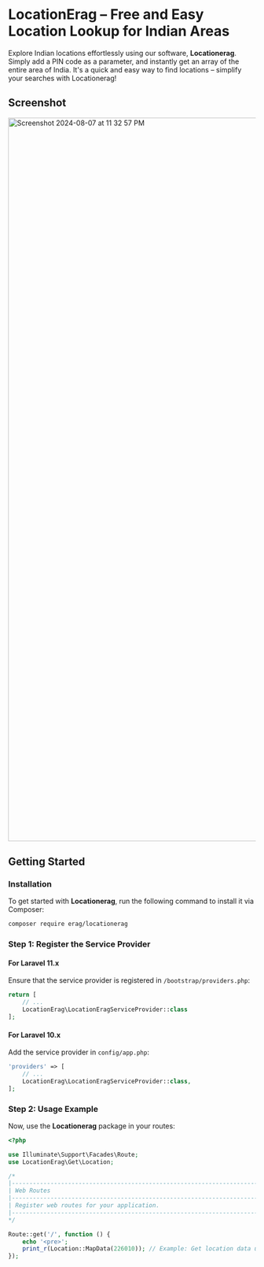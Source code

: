 # LocationErag – Free and Easy Location Lookup for Indian Areas


Explore Indian locations effortlessly using our software, **Locationerag**. Simply add a PIN code as a parameter, and instantly get an array of the entire area of India. It's a quick and easy way to find locations – simplify your searches with Locationerag!


## Screenshot
<img width="1470" alt="Screenshot 2024-08-07 at 11 32 57 PM" src="https://github.com/user-attachments/assets/b3d82b4e-e1c0-434c-8356-5affa9d3b583">

## Getting Started

### Installation

To get started with **Locationerag**, run the following command to install it via Composer:

```bash
composer require erag/locationerag
```

### Step 1: Register the Service Provider

#### For Laravel 11.x
Ensure that the service provider is registered in `/bootstrap/providers.php`:

```php
return [
    // ...
    LocationErag\LocationEragServiceProvider::class
];
```

#### For Laravel 10.x
Add the service provider in `config/app.php`:

```php
'providers' => [
    // ...
    LocationErag\LocationEragServiceProvider::class,
];
```

### Step 2: Usage Example

Now, use the **Locationerag** package in your routes:

```php
<?php

use Illuminate\Support\Facades\Route;
use LocationErag\Get\Location;

/*
|--------------------------------------------------------------------------
| Web Routes
|--------------------------------------------------------------------------
| Register web routes for your application.
|--------------------------------------------------------------------------
*/

Route::get('/', function () {
    echo '<pre>';
    print_r(Location::MapData(226010)); // Example: Get location data using a PIN code.
});
```
